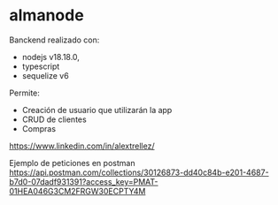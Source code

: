 # almanode

Banckend realizado con:
 - nodejs v18.18.0,
 - typescript
 - sequelize v6

Permite:
  - Creación de usuario que utilizarán la app
  - CRUD de clientes
  - Compras

https://www.linkedin.com/in/alextrellez/

Ejemplo de peticiones en postman
https://api.postman.com/collections/30126873-dd40c84b-e201-4687-b7d0-07dadf931391?access_key=PMAT-01HEA046G3CM2FRGW30ECPTY4M